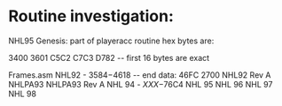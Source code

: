 # Routine investigation:
NHL95 Genesis: part of playeracc routine hex bytes are:

3400 3601 C5C2 C7C3 D782 -- first 16 bytes are exact


Frames.asm
NHL92 - $3584-$4618 -- end data: 46FC 2700
NHL92 Rev A
NHLPA93
NHLPA93 Rev A
NHL 94 - $XXX-$76C4
NHL 95
NHL 96
NHL 97
NHL 98
